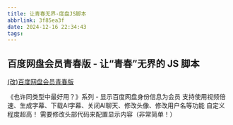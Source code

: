 ```yaml
---
title: 让青春无界-度盘JS脚本
abbrlink: 3f85ea3f
date: 2024-12-16 22:34:43
tags:
---
```


## 百度网盘会员青春版 - 让“青春”无界的 JS 脚本

[(改)百度网盘会员青春版](https://greasyfork.org/en/scripts/501407-%E6%94%B9-%E7%99%BE%E5%BA%A6%E7%BD%91%E7%9B%98%E4%BC%9A%E5%91%98%E9%9D%92%E6%98%A5%E7%89%88)

《也许同类型中最好用？》系列 - 显示百度网盘身份信息为会员
支持使用视频倍速、生成字幕、下载AI字幕、关闭AI聊天、修改头像、修改用户名等功能
自定义程度超高！
需要修改头部代码来配置显示内容（非常简单！）
